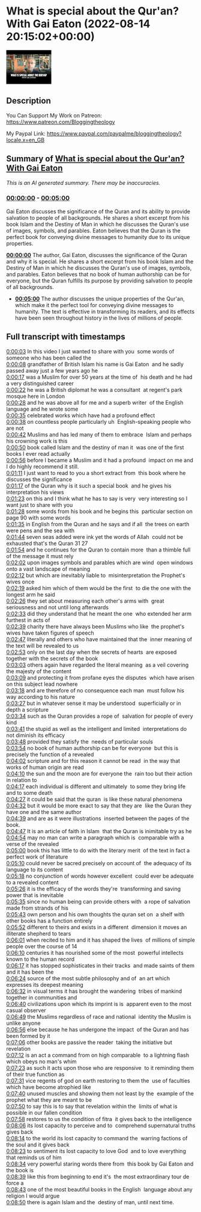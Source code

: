 # What is special about the Qur'an? With Gai Eaton (2022-08-14 20:15:02+00:00)

![alt What is special about the Qur'an? With Gai Eaton](Osc1p4wW-v8.jpg "What is special about the Qur'an? With Gai Eaton")

## Description

You Can Support My Work on Patreon:
https://www.patreon.com/Bloggingtheology

My Paypal Link: 
https://www.paypal.com/paypalme/bloggingtheology?locale.x=en_GB

## Summary of [What is special about the Qur'an? With Gai Eaton](https://www.youtube.com/watch?v=Osc1p4wW-v8)


*This is an AI generated summary. There may be inaccuracies. [](/)*

### [00:00:00](https://www.youtube.com/watch?v=Osc1p4wW-v8&t=0) - [00:05:00](https://www.youtube.com/watch?v=Osc1p4wW-v8&t=300)

Gai Eaton discusses the significance of the Quran and its ability to provide salvation to people of all backgrounds. He shares a short excerpt from his book Islam and the Destiny of Man in which he discusses the Quran's use of images, symbols, and parables. Eaton believes that the Quran is the perfect book for conveying divine messages to humanity due to its unique properties.

**[00:00:00](https://www.youtube.com/watch?v=Osc1p4wW-v8&t=0)** The author, Gai Eaton, discusses the significance of the Quran and why it is special. He shares a short excerpt from his book Islam and the Destiny of Man in which he discusses the Quran's use of images, symbols, and parables. Eaton believes that no book of human authorship can be for everyone, but the Quran fulfills its purpose by providing salvation to people of all backgrounds.
* **[00:05:00](https://www.youtube.com/watch?v=Osc1p4wW-v8&t=300)** The author discusses the unique properties of the Qur'an, which make it the perfect tool for conveying divine messages to humanity. The text is effective in transforming its readers, and its effects have been seen throughout history in the lives of millions of people.

## Full transcript with timestamps

[0:00:03](https://youtu.be/Osc1p4wW-v8?t=3) In this video I just wanted to share with you 
some words of someone who has been called the    
[0:00:08](https://youtu.be/Osc1p4wW-v8?t=8) grandfather of British Islam his name is Gai Eaton 
and he sadly passed away just a few years ago he    
[0:00:17](https://youtu.be/Osc1p4wW-v8?t=17) was a Muslim for over 50 years at the time of 
his death and he had a very distinguished career    
[0:00:22](https://youtu.be/Osc1p4wW-v8?t=22) he was a British diplomat he was a consultant 
at regent's park mosque here in London    
[0:00:28](https://youtu.be/Osc1p4wW-v8?t=28) and he was above all for me and a superb writer 
of the English language and he wrote some    
[0:00:35](https://youtu.be/Osc1p4wW-v8?t=35) celebrated works which have had a profound effect    
[0:00:38](https://youtu.be/Osc1p4wW-v8?t=38) on countless people particularly uh 
English-speaking people who are not    
[0:00:42](https://youtu.be/Osc1p4wW-v8?t=42) Muslims and has led many of them to embrace 
Islam and perhaps his crowning work is this    
[0:00:50](https://youtu.be/Osc1p4wW-v8?t=50) book called Islam and the destiny of man it 
was one of the first books I ever read actually    
[0:00:56](https://youtu.be/Osc1p4wW-v8?t=56) before I became a Muslim and it had a profound 
impact on me and I do highly recommend it still.  
[0:01:11](https://youtu.be/Osc1p4wW-v8?t=71) I just want to read to you a short extract from 
this book where he discusses the significance    
[0:01:17](https://youtu.be/Osc1p4wW-v8?t=77) of the Quran why is it such a special book 
and he gives his interpretation his views    
[0:01:23](https://youtu.be/Osc1p4wW-v8?t=83) on this and I think what he has to say is very 
very interesting so I want just to share with you    
[0:01:28](https://youtu.be/Osc1p4wW-v8?t=88) some words from his book and he begins this 
particular section on page 90 with some words    
[0:01:35](https://youtu.be/Osc1p4wW-v8?t=95) in English from the Quran and he says and if all 
the trees on earth were pens and the sea with    
[0:01:44](https://youtu.be/Osc1p4wW-v8?t=104) seven seas added were ink yet the words of Allah 
could not be exhausted that's the Quran 31 27    
[0:01:54](https://youtu.be/Osc1p4wW-v8?t=114) and he continues for the Quran to contain more 
than a thimble full of the message it must rely    
[0:02:02](https://youtu.be/Osc1p4wW-v8?t=122) upon images symbols and parables which are wind 
open windows onto a vast landscape of meaning    
[0:02:12](https://youtu.be/Osc1p4wW-v8?t=132) but which are inevitably liable to 
misinterpretation the Prophet's wives once    
[0:02:19](https://youtu.be/Osc1p4wW-v8?t=139) asked him which of them would be the first 
to die the one with the longest arm he said    
[0:02:26](https://youtu.be/Osc1p4wW-v8?t=146) they set about measuring each other's arms with 
great seriousness and not until long afterwards    
[0:02:33](https://youtu.be/Osc1p4wW-v8?t=153) did they understand that he meant the one 
who extended her arm furthest in acts of    
[0:02:39](https://youtu.be/Osc1p4wW-v8?t=159) charity there have always been Muslims who like 
the prophet's wives have taken figures of speech    
[0:02:47](https://youtu.be/Osc1p4wW-v8?t=167) literally and others who have maintained that the 
inner meaning of the text will be revealed to us    
[0:02:53](https://youtu.be/Osc1p4wW-v8?t=173) only on the last day when the secrets of hearts 
are exposed together with the secrets of the book    
[0:03:03](https://youtu.be/Osc1p4wW-v8?t=183) others again have regarded the literal meaning 
as a veil covering the majesty of the content    
[0:03:09](https://youtu.be/Osc1p4wW-v8?t=189) and protecting it from profane eyes the disputes 
which have arisen on this subject lead nowhere    
[0:03:18](https://youtu.be/Osc1p4wW-v8?t=198) and are therefore of no consequence each man 
must follow his way according to his nature    
[0:03:27](https://youtu.be/Osc1p4wW-v8?t=207) but in whatever sense it may be understood 
superficially or in depth a scripture    
[0:03:34](https://youtu.be/Osc1p4wW-v8?t=214) such as the Quran provides a rope of 
salvation for people of every kind    
[0:03:41](https://youtu.be/Osc1p4wW-v8?t=221) the stupid as well as the intelligent and limited 
interpretations do not diminish its efficacy    
[0:03:48](https://youtu.be/Osc1p4wW-v8?t=228) provided they satisfy the 
needs of particular souls    
[0:03:54](https://youtu.be/Osc1p4wW-v8?t=234) no book of human authorship can be for everyone 
but this is precisely the function of a revealed    
[0:04:02](https://youtu.be/Osc1p4wW-v8?t=242) scripture and for this reason it cannot be read 
in the way that works of human origin are read    
[0:04:10](https://youtu.be/Osc1p4wW-v8?t=250) the sun and the moon are for everyone the 
rain too but their action in relation to    
[0:04:17](https://youtu.be/Osc1p4wW-v8?t=257) each individual is different and ultimately 
to some they bring life and to some death    
[0:04:27](https://youtu.be/Osc1p4wW-v8?t=267) it could be said that the quran 
is like these natural phenomena    
[0:04:32](https://youtu.be/Osc1p4wW-v8?t=272) but it would be more exact to say that they are 
like the Quran they have one and the same author    
[0:04:39](https://youtu.be/Osc1p4wW-v8?t=279) and are as it were illustrations 
inserted between the pages of the book.  
[0:04:47](https://youtu.be/Osc1p4wW-v8?t=287) It is an article of faith in Islam 
that the Quran is inimitable try as he    
[0:04:54](https://youtu.be/Osc1p4wW-v8?t=294) may no man can write a paragraph which is 
comparable with a verse of the revealed    
[0:05:00](https://youtu.be/Osc1p4wW-v8?t=300) book this has little to do with the literary merit 
of the text in fact a perfect work of literature    
[0:05:10](https://youtu.be/Osc1p4wW-v8?t=310) could never be sacred precisely on account of 
the adequacy of its language to its content    
[0:05:18](https://youtu.be/Osc1p4wW-v8?t=318) no conjunction of words however excellent 
could ever be adequate to a revealed content    
[0:05:26](https://youtu.be/Osc1p4wW-v8?t=326) it is the efficacy of the words they're 
transforming and saving power that is inevitable    
[0:05:35](https://youtu.be/Osc1p4wW-v8?t=335) since no human being can provide others with 
a rope of salvation made from strands of his    
[0:05:43](https://youtu.be/Osc1p4wW-v8?t=343) own person and his own thoughts the quran set on 
a shelf with other books has a function entirely    
[0:05:52](https://youtu.be/Osc1p4wW-v8?t=352) different to theirs and exists in a different 
dimension it moves an illiterate shepherd to tears    
[0:06:01](https://youtu.be/Osc1p4wW-v8?t=361) when recited to him and it has shaped the lives 
of millions of simple people over the course of 14    
[0:06:10](https://youtu.be/Osc1p4wW-v8?t=370) centuries it has nourished some of the most 
powerful intellects known to the human record    
[0:06:17](https://youtu.be/Osc1p4wW-v8?t=377) it has stopped sophisticates in their tracks 
and made saints of them and it has been the    
[0:06:24](https://youtu.be/Osc1p4wW-v8?t=384) source of the most subtle philosophy and of 
an art which expresses its deepest meaning    
[0:06:32](https://youtu.be/Osc1p4wW-v8?t=392) in visual terms it has brought the wandering 
tribes of mankind together in communities and    
[0:06:40](https://youtu.be/Osc1p4wW-v8?t=400) civilizations upon which its imprint is is 
apparent even to the most casual observer    
[0:06:49](https://youtu.be/Osc1p4wW-v8?t=409) the Muslims regardless of race and national 
identity the Muslim is unlike anyone    
[0:06:56](https://youtu.be/Osc1p4wW-v8?t=416) else because he has undergone the impact 
of the Quran and has been formed by it  
[0:07:06](https://youtu.be/Osc1p4wW-v8?t=426) other books are passive the reader 
taking the initiative but revelation    
[0:07:12](https://youtu.be/Osc1p4wW-v8?t=432) is an act a command from on high comparable 
to a lightning flash which obeys no man's whim    
[0:07:23](https://youtu.be/Osc1p4wW-v8?t=443) as such it acts upon those who are responsive 
to it reminding them of their true function as    
[0:07:31](https://youtu.be/Osc1p4wW-v8?t=451) vice regents of god on earth restoring to them the 
use of faculties which have become atrophied like    
[0:07:40](https://youtu.be/Osc1p4wW-v8?t=460) unused muscles and showing them not least by the 
example of the prophet what they are meant to be    
[0:07:50](https://youtu.be/Osc1p4wW-v8?t=470) to say this is to say that revelation within the 
limits of what is possible in our fallen condition    
[0:07:58](https://youtu.be/Osc1p4wW-v8?t=478) restores to us the condition of fitra 
it gives back to the intelligence    
[0:08:06](https://youtu.be/Osc1p4wW-v8?t=486) its lost capacity to perceive and to 
comprehend supernatural truths gives back    
[0:08:14](https://youtu.be/Osc1p4wW-v8?t=494) to the world its lost capacity to command the 
warring factions of the soul and it gives back    
[0:08:23](https://youtu.be/Osc1p4wW-v8?t=503) to sentiment its lost capacity to love God 
and to love everything that reminds us of him  
[0:08:34](https://youtu.be/Osc1p4wW-v8?t=514) very powerful staring words there from 
this book by Gai Eaton and the book is    
[0:08:39](https://youtu.be/Osc1p4wW-v8?t=519) like this from beginning to end it's 
the most extraordinary tour de force a    
[0:08:43](https://youtu.be/Osc1p4wW-v8?t=523) one of the most beautiful books in the English 
language about any religion I would argue    
[0:08:50](https://youtu.be/Osc1p4wW-v8?t=530) there is again Islam and the 
destiny of man, until next time.  
